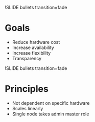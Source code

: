 !SLIDE bullets transition=fade

# Goals #

* Reduce hardware cost
* Increase availability
* Increase flexibility
* Transparency

!SLIDE bullets transition=fade

# Principles #

* Not dependent on specific hardware
* Scales linearly
* Single node takes admin master role

